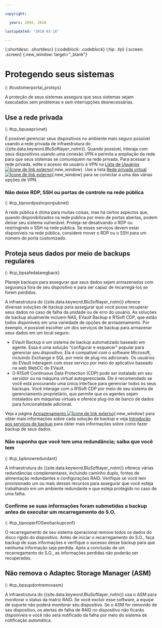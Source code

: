 ```yaml
---

copyright:

  years: 1994, 2018

lastupdated: "2018-03-16"

---
```


{:shortdesc: .shortdesc}
{:codeblock: .codeblock}
{:tip: .tip}
{:screen: .screen}
{:new_window: target="_blank"}


# Protegendo seus sistemas
{: #customerportal_protsys}

A proteção de seus sistemas assegura que seus sistemas sejam executados sem problemas e sem interrupções desnecessárias.

## Use a rede privada
{: #cp_bpuseprivnet}

É possível gerenciar seus dispositivos no ambiente mais seguro possível usando a rede privada de infraestrutura do {{site.data.keyword.BluSoftlayer_notm}}. Quando possível, interaja com seus dispositivos usando uma conexão VPN e permita a ampliação da rede para que seus sistemas se comuniquem na rede privada. Para acessar a rede privada, edite o acesso do usuário à VPN na [Lista de Usuários ![Ícone de link externo](../icons/launch-glyph.svg)](https://control.softlayer.com/account/user/list){:new_window}. Use a lista [Rede privada virtual ![Ícone de link externo](../icons/launch-glyph.svg)](http://www.softlayer.com/vpn-access){:new_window} para se conectar a uma das várias opções de VPN.

### Não deixe RDP, SSH ou portas de controle na rede pública
{: #cp_bpnordpsshcponpubnet}

A rede pública é ótima para muitas coisas, mas há certos aspectos que, quando disponibilizados na rede pública por meio de portas abertas, podem deixar seu sistema vulnerável. Proteja-se desativando o RDP ou restringindo o SSH na rede pública. Se esses serviços devem estar disponíveis na rede pública, considere mover o RDP ou o SSH para um número de porta customizado.

## Proteja seus dados por meio de backups regulares
{: #cp_bpsafedataregback}

Planeje backups para assegurar que seus dados sejam armazenados com segurança fora de seu dispositivo e para ser capaz de recarregá-los se forem perdidos.

A infraestrutura do {{site.data.keyword.BluSoftlayer_notm}} oferece diversas soluções de backup para assegurar que você possa recuperar seus dados no caso de falha da unidade ou de erro do usuário. As soluções de backup atualmente incluem NAS, EVault Backup e R1Soft CDP, que estão todos disponíveis em uma variedade de opções de armazenamento.
Por exemplo, é possível escolher um dos serviços de backup para armazenar seus dados em um local seguro:
  * EVault Backup é um sistema de backup automatizado baseado em agente. Essa é uma solução "configurar e esquecer" popular para gerenciar seu dispositivo. Ela é compatível com o software Microsoft, incluindo Exchange e SQL por meio de plug-ins adicionais. Os usuários do EVault interagem com esse serviço por meio do aplicativo baseado na web WebCC do EVault.
  * O R1Soft Continuous Data Protection (CDP) pode ser instalado em seu servidor ou na máquina virtual autogerenciada. Ele é recomendado se você está procurando uma única interface para gerenciar todos os seus backups. Você interage com o R1Soft CDP por meio de seu sistema de gerenciamento proprietário, que permite que os agentes sejam instalados em máquinas virtuais e oferece plug-ins de banco de dados para funcionalidade adicional.

 Veja a página [Armazenamento ![Ícone de link externo](../icons/launch-glyph.svg)](http://www.softlayer.com/services/storagelayer/){:new_window} para obter mais informações sobre cada solução de backup e veja [Introdução aos serviços de backup](/docs/infrastructure/Backup/index.html) para obter mais informações sobre como fazer backup de seus dados.

### Não suponha que você tem uma redundância; saiba que você tem
{: #cp_bpknowredundant}

A infraestrutura do {{site.data.keyword.BluSoftlayer_notm}} oferece várias redundâncias complementares, incluindo caminho duplo, fontes de alimentação redundantes e configurações RAID. Verifique se você tem provisionado um ou mais desses recursos para assegurar que você esteja trabalhando em um ambiente redundante e que esteja protegido no caso de uma falha.

### Confirme se suas informações foram submetidas a backup antes de executar um recarregamento do S.O.
{: #cp_bpnoperfOSwobackupconf}

O recarregamento de seu sistema operacional remove todos os dados do disco rígido do dispositivo. Antes de iniciar o recarregamento do S.O., faça backup de suas informações e verifique o sucesso desse backup para que nenhuma informação seja perdida. Após a conclusão de um recarregamento do S.O., as informações perdidas não poderão ser recuperadas.

## Não remova o Adaptec Storage Manager (ASM)
{: #cp_bpsupdontremovasm}

 A infraestrutura do {{site.data.keyword.BluSoftlayer_notm}} usa o ASM para monitorar o status da matriz RAID. Se você excluir esse software, a equipe de suporte não poderá monitorar seu dispositivo. Se o ASM for removido de seu dispositivo, os alertas de falha de RAID no dispositivo não ficarão disponíveis e você não será notificado da falha por meio do sistema de notificação automática.
